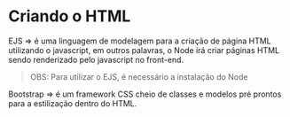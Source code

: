 # Criando o HTML

EJS => é uma linguagem de modelagem para a criação de página HTML utilizando o javascript, em outros palavras, o Node irá criar páginas HTML sendo renderizado pelo javascript no front-end.

> OBS: Para utilizar o EJS, é necessário a instalação do Node

Bootstrap => é um framework CSS cheio de classes e modelos pré prontos para a estilização dentro do HTML.

